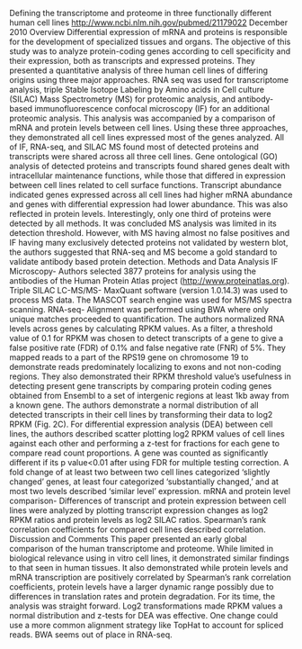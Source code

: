 Defining the transcriptome and proteome in three functionally different human cell lines http://www.ncbi.nlm.nih.gov/pubmed/21179022
December 2010
Overview
Differential expression of mRNA and proteins is responsible for the development of specialized tissues and organs. The objective of this study was to analyze protein-coding genes according to cell specificity and their expression, both as transcripts and expressed proteins. They presented a quantitative analysis of three human cell lines of differing origins using three major approaches. RNA seq was used for transcriptome analysis, triple Stable Isotope Labeling by Amino acids in Cell culture (SILAC) Mass Spectrometry (MS) for proteomic analysis, and antibody-based immunofluorescence confocal microscopy (IF) for an additional proteomic analysis. This analysis was accompanied by a comparison of mRNA and protein levels between cell lines.
Using these three approaches, they demonstrated all cell lines expressed most of the genes analyzed. All of IF, RNA-seq, and SILAC MS found most of detected proteins and transcripts were shared across all three cell lines. Gene ontological (GO) analysis of detected proteins and transcripts found shared genes dealt with intracellular maintenance functions, while those that differed in expression between cell lines related to cell surface functions. Transcript abundance indicated genes expressed across all cell lines had higher mRNA abundance and genes with differential expression had lower abundance. This was also reflected in protein levels. 
Interestingly, only one third of proteins were detected by all methods. It was concluded MS analysis was limited in its detection threshold. However, with MS having almost no false positives and IF having many exclusively detected proteins not validated by western blot, the authors suggested that RNA-seq and MS become a gold standard to validate antibody based protein detection.
Methods and Data Analysis
IF Microscopy- Authors selected 3877 proteins for analysis using the antibodies of the Human Protein Atlas project (http://www.proteinatlas.org).
Triple SILAC LC-MS/MS- MaxQuant software (version 1.0.14.3) was used to process MS data. The MASCOT search engine was used for MS/MS spectra scanning. 
RNA-seq- Alignment was performed using BWA where only unique matches proceeded to quantification. The authors normalized RNA levels across genes by calculating RPKM values. As a filter, a threshold value of 0.1 for RPKM was chosen to detect transcripts of a gene to give a false positive rate (FDR) of 0.1% and false negative rate (FNR) of 5%. They mapped reads to a part of the RPS19 gene on chromosome 19 to demonstrate reads predominately localizing to exons and not non-coding regions. They also demonstrated their RPKM threshold value’s usefulness in detecting present gene transcripts by comparing protein coding genes obtained from Ensembl to a set of intergenic regions at least 1kb away from a known gene. The authors demonstrate a normal distribution of all detected transcripts in their cell lines by transforming their data to log2 RPKM (Fig. 2C). For differential expression analysis (DEA) between cell lines, the authors described scatter plotting log2 RPKM values of cell lines against each other and performing a z-test for fractions for each gene to compare read count proportions. A gene was counted as significantly different if its p value<0.01 after using FDR for multiple testing correction. A fold change of at least two between two cell lines categorized ‘slightly changed’ genes, at least four categorized ‘substantially changed,’ and at most two levels described ‘similar level’ expression.
mRNA and protein level comparison- Differences of transcript and protein expression between cell lines were analyzed by plotting transcript expression changes as log2 RPKM ratios and protein levels as log2 SILAC ratios. Spearman’s rank correlation coefficients for compared cell lines described correlation.
Discussion and Comments
This paper presented an early global comparison of the human transcriptome and proteome. While limited in biological relevance using in vitro cell lines, it demonstrated similar findings to that seen in human tissues. It also demonstrated while protein levels and mRNA transcription are positively correlated by Spearman’s rank correlation coefficients, protein levels have a larger dynamic range possibly due to differences in translation rates and protein degradation. For its time, the analysis was straight forward. Log2 transformations made RPKM values a normal distribution and z-tests for DEA was effective. One change could use a more common alignment strategy like TopHat to account for spliced reads. BWA seems out of place in RNA-seq.
